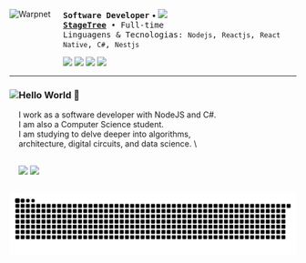 [<img align="left" height="94px" width="94px" alt="Warpnet" src="https://i.pinimg.com/564x/23/a7/dc/23a7dc4c576328dc278960241a4adb39.jpg"/>](https://www.github.com/andersonzero0)

<span style="font-family: monospace, monospace;">**Software Developer**</span> • <img src="https://img.shields.io/github/followers/andersonzero0.svg?style=social&label=Follow&maxAge=2592000"/> \
<span style="font-family: monospace, monospace;">[**StageTree**](https://www.stagetree.com.br/) • Full-time</span> \
<span style="font-family: monospace, monospace;">Linguagens & Tecnologias: `Nodejs`, `Reactjs`, `React Native`, `C#`, `Nestjs`</span>

<p>
  <a href="https://github.com/andersonzero0"><img src="https://img.shields.io/badge/GitHub-000000?style=for-the-badge&logo=github&logoColor=white"/></a>
  <a href="https://www.linkedin.com/in/andersonvianaa/"><img src="https://img.shields.io/badge/LinkedIn-000000?style=for-the-badge&logo=linkedin&logoColor=white"/></a>
  <a href="https://twitter.com/andersonn_dev"><img src="https://img.shields.io/badge/Twitter/X-000000?style=for-the-badge&logo=x&logoColor=white"/></a>
  <a href="https://dev.to/andersonzero0"><img src="https://img.shields.io/badge/DEV.TO-000000?style=for-the-badge&logo=dev.to&logoColor=white"/></a>
</p>

---

<div>
<img align="left" height="150em" src="https://www.icegif.com/wp-content/uploads/2023/05/icegif-567.gif"/>

### Hello World 👋
<span>I work as a software developer with NodeJS and C#. <br/> I am also a Computer Science student. <br/> I am studying to delve deeper into algorithms, <br/> architecture, digital circuits, and data science.</span> \

</div>

##
<div>
    <img height="150em" src="https://github-readme-stats.vercel.app/api?username=andersonzero0&show_icons=true&&rank_icon=github&include_all_commits=true&count_private=true&title_color=000000&text_color=000000&icon_color=000000&bg_color=FFFFFF&hide_title=true"/>
    <img height="150em" src="https://github-readme-stats.vercel.app/api/top-langs/?username=andersonzero0&layout=compact&langs_count=6&title_color=000000&text_color=000000&bg_color=FFFFFF">
</div>

##

 <div> 
  
![Snake animation](https://github.com/andersonzero0/andersonzero0/blob/output/github-contribution-grid-snake.svg)
   
</div>
